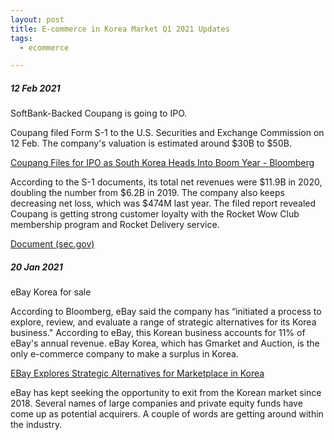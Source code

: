 ```yaml
---
layout: post
title: E-commerce in Korea Market Q1 2021 Updates
tags:
  - ecommerce

---
```


##### 12 Feb 2021

SoftBank-Backed Coupang is going to IPO.

Coupang filed Form S-1 to the U.S. Securities and Exchange Commission on 12 Feb. The company's valuation is estimated around $30B to $50B.

[Coupang Files for IPO as South Korea Heads Into Boom Year - Bloomberg](https://www.bloomberg.com/news/articles/2021-02-12/softbank-backed-e-commerce-giant-coupang-files-for-u-s-ipo)

According to the S-1 documents, its total net revenues were $11.9B in 2020, doubling the number from $6.2B in 2019. The company also keeps decreasing net loss, which was $474M last year. The filed report revealed Coupang is getting strong customer loyalty with the Rocket Wow Club membership program and Rocket Delivery service.

[Document (sec.gov)](https://www.sec.gov/Archives/edgar/data/1834584/000162828021001984/coupang-sx1.htm)



##### 20 Jan 2021

eBay Korea for sale

According to Bloomberg, eBay said the company has “initiated a process to explore, review, and evaluate a range of strategic alternatives for its Korea business."  According to eBay, this Korean business accounts for 11% of eBay's annual revenue. eBay Korea, which has Gmarket and Auction, is the only e-commerce company to make a surplus in Korea.

[EBay Explores Strategic Alternatives for Marketplace in Korea](https://www.bloomberg.com/news/articles/2021-01-19/ebay-explores-strategic-alternatives-for-marketplace-in-korea)

eBay has kept seeking the opportunity to exit from the Korean market since 2018.
Several names of large companies and private equity funds have come up as potential acquirers. A couple of words are getting around within the industry.